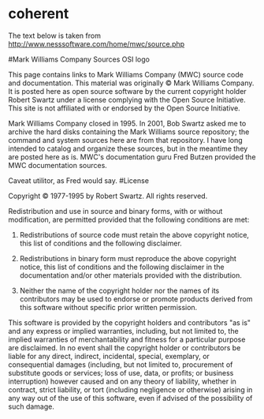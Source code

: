 # coherent

The text below is taken from http://www.nesssoftware.com/home/mwc/source.php


#Mark Williams Company Sources
OSI logo

This page contains links to Mark Williams Company (MWC) source code and documentation. This material was originally © Mark Williams Company. It is posted here as open source software by the current copyright holder Robert Swartz under a license complying with the Open Source Initiative. This site is not affiliated with or endorsed by the Open Source Initiative.

Mark Williams Company closed in 1995. In 2001, Bob Swartz asked me to archive the hard disks containing the Mark Williams source repository; the command and system sources here are from that repository. I have long intended to catalog and organize these sources, but in the meantime they are posted here as is. MWC's documentation guru Fred Butzen provided the MWC documentation sources.

Caveat utilitor, as Fred would say.
#License

Copyright © 1977-1995 by Robert Swartz.
All rights reserved.

Redistribution and use in source and binary forms, with or without modification, are permitted provided that the following conditions are met:

1. Redistributions of source code must retain the above copyright notice, this list of conditions and the following disclaimer.

2. Redistributions in binary form must reproduce the above copyright notice, this list of conditions and the following disclaimer in the documentation and/or other materials provided with the distribution.

3. Neither the name of the copyright holder nor the names of its contributors may be used to endorse or promote products derived from this software without specific prior written permission.

This software is provided by the copyright holders and contributors "as is" and any express or implied warranties, including, but not limited to, the implied warranties of merchantability and fitness for a particular purpose are disclaimed. In no event shall the copyright holder or contributors be liable for any direct, indirect, incidental, special, exemplary, or consequential damages (including, but not limited to, procurement of substitute goods or services; loss of use, data, or profits; or business interruption) however caused and on any theory of liability, whether in contract, strict liability, or tort (including negligence or otherwise) arising in any way out of the use of this software, even if advised of the possibility of such damage.
